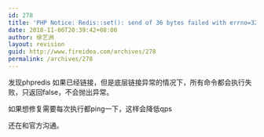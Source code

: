 ```yaml
---
id: 278
title: 'PHP Notice: Redis::set(): send of 36 bytes failed with errno=32 Broken pipe in'
date: 2018-11-06T20:39:42+08:00
author: 徐艺洲
layout: revision
guid: http://www.fireidea.com/archives/278
permalink: /archives/278
---
```

发现phpredis 如果已经链接，但是底层链接异常的情况下，所有命令都会执行失败，只返回false，不会抛出异常。



如果想修复需要每次执行都ping一下，这样会降低qps



还在和官方沟通。